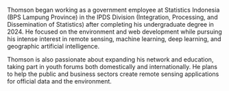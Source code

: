 Thomson began working as a government employee at Statistics Indonesia (BPS Lampung Province) in the IPDS Division (Integration, Processing, and Dissemination of Statistics) after completing his undergraduate degree in 2024. He focused on the environment and web development while pursuing his intense interest in remote sensing, machine learning, deep learning, and geographic artificial intelligence.

Thomson is also passionate about expanding his network and education, taking part in youth forums both domestically and internationally. He plans to help the public and business sectors create remote sensing applications for official data and the environment.
